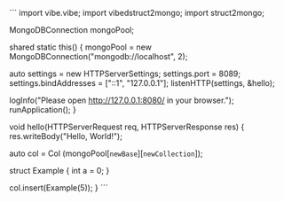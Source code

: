´´´
import vibe.vibe;
import vibedstruct2mongo;
import struct2mongo;

MongoDBConnection mongoPool;

shared static this()
{
  mongoPool = new MongoDBConnection("mongodb://localhost", 2);

  auto settings = new HTTPServerSettings;
  settings.port = 8089;
  settings.bindAddresses = ["::1", "127.0.0.1"];
  listenHTTP(settings, &hello);

  logInfo("Please open http://127.0.0.1:8080/ in your browser.");
  runApplication();
}

void hello(HTTPServerRequest req, HTTPServerResponse res)
{
  res.writeBody("Hello, World!");

  auto col = Col (mongoPool[`newBase`][`newCollection`]);

  struct Example {
    int a = 0;
  }

  col.insert(Example(5));
}
´´´